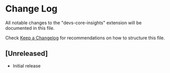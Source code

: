 # Change Log

All notable changes to the "devs-core-insights" extension will be documented in this file.

Check [Keep a Changelog](http://keepachangelog.com/) for recommendations on how to structure this file.

## [Unreleased]

- Initial release